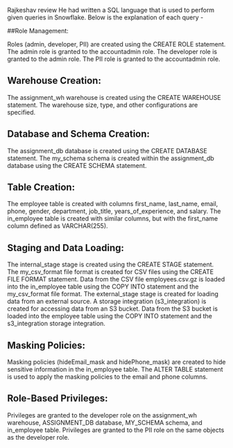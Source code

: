 

Rajkeshav review
He had written a  SQL language that is used to perform given queries in Snowflake. Below is the explanation of each query -

 ##Role Management:

Roles (admin, developer, PII) are created using the CREATE ROLE statement.
The admin role is granted to the accountadmin role.
The developer role is granted to the admin role.
The PII role is granted to the accountadmin role.

 ## Warehouse Creation:
The assignment_wh warehouse is created using the CREATE WAREHOUSE statement.
The warehouse size, type, and other configurations are specified.

 ## Database and Schema Creation:
The assignment_db database is created using the CREATE DATABASE statement.
The my_schema schema is created within the assignment_db database using the CREATE SCHEMA statement.

 ## Table Creation:
The employee table is created with columns first_name, last_name, email, phone, gender, department, job_title, years_of_experience, and salary.
The in_employee table is created with similar columns, but with the first_name column defined as VARCHAR(255).

 ## Staging and Data Loading:

The internal_stage stage is created using the CREATE STAGE statement.
The my_csv_format file format is created for CSV files using the CREATE FILE FORMAT statement.
Data from the CSV file employees.csv.gz is loaded into the in_employee table using the COPY INTO statement and the my_csv_format file format.
The external_stage stage is created for loading data from an external source.
A storage integration (s3_integration) is created for accessing data from an S3 bucket.
Data from the S3 bucket is loaded into the employee table using the COPY INTO statement and the s3_integration storage integration.

 ## Masking Policies:

Masking policies (hideEmail_mask and hidePhone_mask) are created to hide sensitive information in the in_employee table.
The ALTER TABLE statement is used to apply the masking policies to the email and phone columns.

 ## Role-Based Privileges:

Privileges are granted to the developer role on the assignment_wh warehouse, ASSIGNMENT_DB database, MY_SCHEMA schema, and in_employee table.
Privileges are granted to the PII role on the same objects as the developer role.
